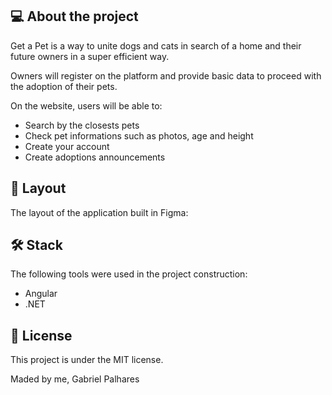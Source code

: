 ## 💻 About the project
Get a Pet is a way to unite dogs and cats in search of a home and their future owners in a super efficient way.

Owners will register on the platform and provide basic data to proceed with the adoption of their pets.

On the website, users will be able to:

<ul>
  <li>Search by the closests pets</li>
  <li>Check pet informations such as photos, age and height</li>
  <li>Create your account</li>
  <li>Create adoptions announcements</li>
  
</ul>

## 🎨 Layout
The layout of the application built in Figma:

## 🛠 Stack
The following tools were used in the project construction:

<ul>
  <li>Angular</li>
  <li>.NET</li>
</ul>

## 📝 License
This project is under the MIT license.

Maded by me, Gabriel Palhares